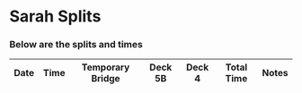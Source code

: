 # Sarah Splits 



### Below are the splits and times

|Date|Time|Temporary Bridge|Deck 5B|Deck 4|Total Time|Notes|
|---|---|---|---|---|---|---|